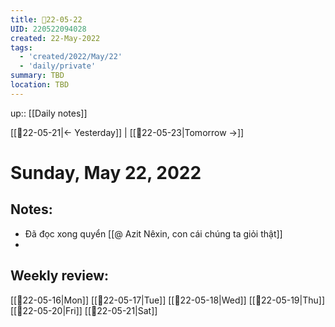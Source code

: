 ```yaml
---
title: 📝22-05-22
UID: 220522094028
created: 22-May-2022
tags:
  - 'created/2022/May/22'
  - 'daily/private'
summary: TBD
location: TBD
---
```


up:: [[Daily notes]]

[[📝22-05-21|<- Yesterday]] | [[📝22-05-23|Tomorrow ->]]
# Sunday, May 22, 2022

## Notes:
- Đã đọc xong quyển [[@ Azit Nêxin, con cái chúng ta giỏi thật]]
- 


## Weekly review:
[[📝22-05-16|Mon]]
[[📝22-05-17|Tue]]
[[📝22-05-18|Wed]]
[[📝22-05-19|Thu]]
[[📝22-05-20|Fri]]
[[📝22-05-21|Sat]]
